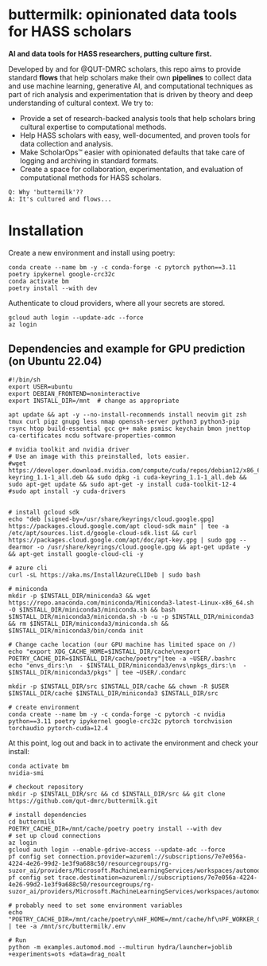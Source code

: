 # buttermilk: opinionated data tools for HASS scholars

**AI and data tools for HASS researchers, putting culture first.**

Developed by and for @QUT-DMRC scholars, this repo aims to provide standard **flows** that help scholars make their own **pipelines** to collect data and use machine learning, generative AI, and computational techniques as part of rich analysis and experimentation that is driven by theory and deep understanding of cultural context. We try to:

* Provide a set of research-backed analysis tools that help scholars bring cultural expertise to computational methods.
* Help HASS scholars with easy, well-documented, and proven tools for data collection and analysis.
* Make ScholarOps™ easier with opinionated defaults that take care of logging and archiving in standard formats.
* Create a space for collaboration, experimentation, and evaluation of computational methods for HASS scholars.

```
Q: Why 'buttermilk'??
A: It's cultured and flows...
```

# Installation

Create a new environment and install using poetry:
```shell
conda create --name bm -y -c conda-forge -c pytorch python==3.11 poetry ipykernel google-crc32c
conda activate bm
poetry install --with dev
```

Authenticate to cloud providers, where all your secrets are stored.

```shell
gcloud auth login --update-adc --force
az login
```



## Dependencies and example for GPU prediction (on Ubuntu 22.04)

```shell
#!/bin/sh
export USER=ubuntu
export DEBIAN_FRONTEND=noninteractive
export INSTALL_DIR=/mnt  # change as appropriate

apt update && apt -y --no-install-recommends install neovim git zsh tmux curl pigz gnupg less nmap openssh-server python3 python3-pip rsync htop build-essential gcc g++ make psmisc keychain bmon jnettop ca-certificates ncdu software-properties-common

# nvidia toolkit and nvidia driver
# Use an image with this preinstalled, lots easier.
#wget https://developer.download.nvidia.com/compute/cuda/repos/debian12/x86_64/cuda-keyring_1.1-1_all.deb && sudo dpkg -i cuda-keyring_1.1-1_all.deb && sudo apt-get update && sudo apt-get -y install cuda-toolkit-12-4
#sudo apt install -y cuda-drivers


# install gcloud sdk
echo "deb [signed-by=/usr/share/keyrings/cloud.google.gpg] https://packages.cloud.google.com/apt cloud-sdk main" | tee -a /etc/apt/sources.list.d/google-cloud-sdk.list && curl https://packages.cloud.google.com/apt/doc/apt-key.gpg | sudo gpg --dearmor -o /usr/share/keyrings/cloud.google.gpg && apt-get update -y && apt-get install google-cloud-cli -y

# azure cli
curl -sL https://aka.ms/InstallAzureCLIDeb | sudo bash

# miniconda
mkdir -p $INSTALL_DIR/miniconda3 && wget https://repo.anaconda.com/miniconda/Miniconda3-latest-Linux-x86_64.sh -O $INSTALL_DIR/miniconda3/miniconda.sh && bash $INSTALL_DIR/miniconda3/miniconda.sh -b -u -p $INSTALL_DIR/miniconda3 && rm $INSTALL_DIR/miniconda3/miniconda.sh && $INSTALL_DIR/miniconda3/bin/conda init

# Change cache location (our GPU machine has limited space on /)
echo "export XDG_CACHE_HOME=$INSTALL_DIR/cache\nexport POETRY_CACHE_DIR=$INSTALL_DIR/cache/poetry"|tee -a ~USER/.bashrc
echo "envs_dirs:\n  - $INSTALL_DIR/miniconda3/envs\npkgs_dirs:\n  - $INSTALL_DIR/miniconda3/pkgs" | tee ~USER/.condarc

mkdir -p $INSTALL_DIR/src $INSTALL_DIR/cache && chown -R $USER $INSTALL_DIR/cache $INSTALL_DIR/miniconda3 $INSTALL_DIR/src

# create environment
conda create --name bm -y -c conda-forge -c pytorch -c nvidia python==3.11 poetry ipykernel google-crc32c pytorch torchvision torchaudio pytorch-cuda=12.4
```

At this point, log out and back in to activate the environment and check your install:
```shell
conda activate bm
nvidia-smi

# checkout repository
mkdir -p $INSTALL_DIR/src && cd $INSTALL_DIR/src && git clone https://github.com/qut-dmrc/buttermilk.git

# install dependencies
cd buttermilk
POETRY_CACHE_DIR=/mnt/cache/poetry poetry install --with dev
# set up cloud connections
az login
gcloud auth login --enable-gdrive-access --update-adc --force
pf config set connection.provider=azureml://subscriptions/7e7e056a-4224-4e26-99d2-1e3f9a688c50/resourcegroups/rg-suzor_ai/providers/Microsoft.MachineLearningServices/workspaces/automod
pf config set trace.destination=azureml://subscriptions/7e7e056a-4224-4e26-99d2-1e3f9a688c50/resourcegroups/rg-suzor_ai/providers/Microsoft.MachineLearningServices/workspaces/automod

# probably need to set some environment variables
echo "POETRY_CACHE_DIR=/mnt/cache/poetry\nHF_HOME=/mnt/cache/hf\nPF_WORKER_COUNT=24\nPF_BATCH_METHOD=fork" | tee -a /mnt/src/buttermilk/.env

# Run
python -m examples.automod.mod --multirun hydra/launcher=joblib +experiments=ots +data=drag_noalt
```